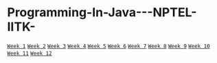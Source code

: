 # Programming-In-Java---NPTEL-IITK-
<a href="#w1">`Week 1`</a>
<a href="#w2">`Week 2`</a>
<a href="#w3">`Week 3`</a>
<a href="#w4">`Week 4`</a>
<a href="#w5">`Week 5`</a>
<a href="#w6">`Week 6`</a>
<a href="#w7">`Week 7`</a>
<a href="#w8">`Week 8`</a>
<a href="#w9">`Week 9`</a>
<a href="#w10">`Week 10`</a>
<a href="#w11">`Week 11`</a>
<a href="#w12">`Week 12`</a>
